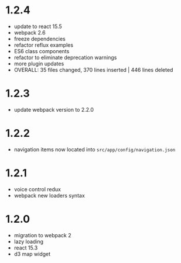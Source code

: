# 1.2.4
  * update to react 15.5
  * webpack 2.6
  * freeze dependencies
  * refactor reflux examples
  * ES6 class components
  * refactor to eliminate deprecation warnings
  * more plugin updates
  * OVERALL: 35 files changed, 370 lines inserted | 446 lines deleted

# 1.2.3
  * update webpack version to 2.2.0

# 1.2.2
  * navigation items now located into `src/app/config/navigation.json`  

# 1.2.1  
  * voice control redux
  * webpack new loaders syntax
   
# 1.2.0
  * migration to webpack 2 
  * lazy loading
  * react 15.3
  * d3 map widget
  